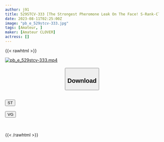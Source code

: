```yaml
---
author: j91
title: 529STCV-333 [The Strongest Pheromone Leak On The Face! S-Rank-Class Guaranteed Drinking Woman / Rina (24)] Raw Fuck With A Good-Looking Woman Who Earns By Drinking A Guarantee! Shaved Pussy With A Stoic Beauty Body. Even If It Is Put Out Without Permission, It Responds With A Smile → The Second Round Breaks Out With Uncooled Libido! On The Verge Of Outbursts With Persistent Handjobs And High-Speed Fucking! Greedy Face With Shiny Body With Oil! ! [Taxi Driver, Take Me To An Erotic Woman]
date: 2023-08-11T02:25:00Z
image: "pb_e_529stcv-333.jpg"
tags: [Amateur, ]
maker: [Amateur CLOVER]
actress: []
---
```



{{< rawhtml >}}

<div class="video" data-videoid="3Vqxb4d6Yrt616">
    <a href="javascript:;">
        <img src="https://my.j91.asia/posts/pb_e_529stcv-333/pb_e_529stcv-333.jpg" width="WIDTH" height="HEIGHT" alt="pb_e_529stcv-333.mp4" loading="lazy">
    </a>
</div>

<script type="text/javascript" src="https://j91.asia/asset/on-demand-st.js"></script>

<br>
  <link rel="stylesheet" href="https://j91.asia/asset/bs5.css">
  
  <center>
  <button class="btn btn-primary" type="button" data-bs-toggle="collapse" data-bs-target=".multi-collapse" aria-expanded="false" aria-controls="multiCollapseExample1 multiCollapseExample2"><h2>Download</h2></button></center>
</p>
<div class="row">
  <div class="col">
    <div class="collapse multi-collapse" id="multiCollapseExample1">
      <div class="card card-body">
	      	      <br>
<div class="buttons">  
<a href="https://streamtape.to/v/3Vqxb4d6Yrt616"><button class="btn-hover color-3"><i class="fa fa-download"></i> ST</button></a></div>
    </div>
  </div>
</div>
  <div class="col">
    <div class="collapse multi-collapse" id="multiCollapseExample2">
      <div class="card card-body">
	      <br>
<div class="buttons">
    <a href="https://vgembed.com/v/qM1VOPn4pdxo4kY"><button class="btn-hover color-9"><i class="fa fa-download"></i> VG</button></a></div>
<br><br>
      </div>
    </div>
  </div>
</div>

{{< /rawhtml >}}
